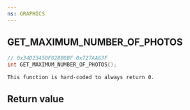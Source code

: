```yaml
---
ns: GRAPHICS
---
```

## GET_MAXIMUM_NUMBER_OF_PHOTOS

```c
// 0x34D23450F028B0BF 0x727AA63F
int GET_MAXIMUM_NUMBER_OF_PHOTOS();
```

```
This function is hard-coded to always return 0.
```

## Return value
